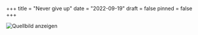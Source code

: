 +++
title = "Never give up"
date = "2022-09-19"
draft = false
pinned = false
+++
<!--StartFragment-->

![Quellbild anzeigen](https://th.bing.com/th/id/OIP.w8SPQU-_ETAkb068X60yxgHaDt?pid=ImgDet&rs=1)

<!--EndFragment-->